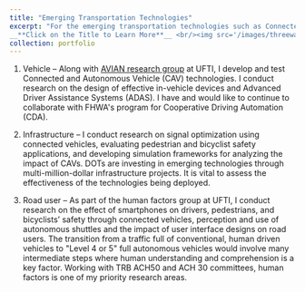 ```yaml
---
title: "Emerging Transportation Technologies"
excerpt: "For the emerging transportation technologies such as Connected and Autonmous Vehicles (CAVs), Advance Driver Assitance Systems (ADAS), sensor based safety applications and Cooperative Driving Automation (CDA)  to have successful impact on mobility and safety, evaluating technologies from the following three perspectives is critical- 1.Vehicle 2.Infrastructure and 3.Roadusers.
__**Click on the Title to Learn More**__ <br/><img src='/images/threeway.png'>"
collection: portfolio
---
```



1.	Vehicle – Along with [AVIAN research group](http://avian.essie.ufl.edu/) at UFTI, I develop and test Connected and Autonomous Vehicle (CAV) technologies. I conduct research on the design of effective in-vehicle devices and Advanced Driver Assistance Systems (ADAS). I have and would like to continue to collaborate with FHWA's program for Cooperative Driving Automation (CDA).
   
2.	Infrastructure – I conduct research on signal optimization using connected vehicles, evaluating pedestrian and bicyclist safety applications, and developing simulation frameworks for analyzing the impact of CAVs. DOTs are investing in emerging technologies through multi-million-dollar infrastructure projects. It is vital to assess the effectiveness of the technologies being deployed.
 
3.	Road user – As part of the human factors group at UFTI, I conduct research on the effect of smartphones on drivers, pedestrians, and bicyclists’ safety through connected vehicles, perception and use of autonomous shuttles and the impact of user interface designs on road users. The transition from a traffic full of conventional, human driven vehicles to "Level 4 or 5" full autonomous vehicles would involve many intermediate steps where human understanding and comprehension is a key factor. Working with TRB ACH50 and ACH 30 committees, human factors is one of my priority research areas. 

